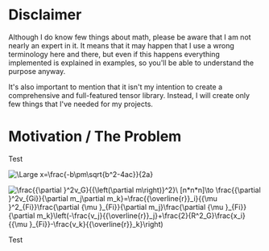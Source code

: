 # Disclaimer

Although I do know few things about math, please be aware that I am not nearly an expert in it. It means that it may 
happen that I use a wrong terminology here and there, but even if this happens everything implemented is explained in 
examples, so you'll be able to understand the purpose anyway.

It's also important to mention that it isn't my intention to create a comprehensive and full-featured tensor library. 
Instead, I will create only few things that I've needed for my projects.

# Motivation / The Problem



Test

![\Large x=\frac{-b\pm\sqrt{b^2-4ac}}{2a}](https://latex.codecogs.com/svg.latex?\Large&space;x=\frac{-b\pm\sqrt{b^2+4ac}}{2a})

![$\frac{{\partial }^2v_G}{{\left(\partial m\right)}^2}\ [n*n*n]\to \frac{{\partial }^2v_{Gi}}{\partial m_j\partial m_k}=\frac{{\overline{r}}_i}{{\mu }^2_{Fi}}\frac{\partial {\mu }_{Fi}}{\partial m_j}\frac{\partial {\mu }_{Fi}}{\partial m_k}\left(-\frac{v_j}{{\overline{r}}_j}+\frac{2}{R^2_G}\frac{x_i}{{\mu }_{Fi}}-\frac{v_k}{{\overline{r}}_k}\right)$](https://latex.codecogs.com/svg.latex?$\frac{{\partial&space;}^2v_G}{{\left(\partial&space;m\right)}^2}\&space;[n*n*n]\to&space;\frac{{\partial&space;}^2v_{Gi}}{\partial&space;m_j\partial&space;m_k}=\frac{{\overline{r}}_i}{{\mu&space;}^2_{Fi}}\frac{\partial&space;{\mu&space;}_{Fi}}{\partial&space;m_j}\frac{\partial&space;{\mu&space;}_{Fi}}{\partial&space;m_k}\left(-\frac{v_j}{{\overline{r}}_j}+\frac{2}{R^2_G}\frac{x_i}{{\mu&space;}_{Fi}}-\frac{v_k}{{\overline{r}}_k}\right)$)

Test